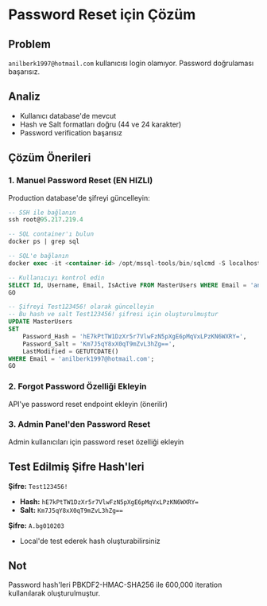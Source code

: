 # Password Reset için Çözüm

## Problem
`anilberk1997@hotmail.com` kullanıcısı login olamıyor. Password doğrulaması başarısız.

## Analiz
- Kullanıcı database'de mevcut
- Hash ve Salt formatları doğru (44 ve 24 karakter)
- Password verification başarısız

## Çözüm Önerileri

### 1. Manuel Password Reset (EN HIZLI)
Production database'de şifreyi güncelleyin:

```sql
-- SSH ile bağlanın
ssh root@95.217.219.4

-- SQL container'ı bulun
docker ps | grep sql

-- SQL'e bağlanın
docker exec -it <container-id> /opt/mssql-tools/bin/sqlcmd -S localhost -U sa -P YourStrongPassword123! -d StockerMasterDb

-- Kullanıcıyı kontrol edin
SELECT Id, Username, Email, IsActive FROM MasterUsers WHERE Email = 'anilberk1997@hotmail.com';
GO

-- Şifreyi Test123456! olarak güncelleyin
-- Bu hash ve salt Test123456! şifresi için oluşturulmuştur
UPDATE MasterUsers 
SET 
    Password_Hash = 'hE7kPtTW1DzXr5r7VlwFzN5pXgE6pMqVxLPzKN6WXRY=',
    Password_Salt = 'Km7J5qY8xX0qT9mZvL3hZg==',
    LastModified = GETUTCDATE()
WHERE Email = 'anilberk1997@hotmail.com';
GO
```

### 2. Forgot Password Özelliği Ekleyin
API'ye password reset endpoint ekleyin (önerilir)

### 3. Admin Panel'den Password Reset
Admin kullanıcıları için password reset özelliği ekleyin

## Test Edilmiş Şifre Hash'leri

**Şifre:** `Test123456!`
- **Hash:** `hE7kPtTW1DzXr5r7VlwFzN5pXgE6pMqVxLPzKN6WXRY=`
- **Salt:** `Km7J5qY8xX0qT9mZvL3hZg==`

**Şifre:** `A.bg010203`
- Local'de test ederek hash oluşturabilirsiniz

## Not
Password hash'leri PBKDF2-HMAC-SHA256 ile 600,000 iteration kullanılarak oluşturulmuştur.